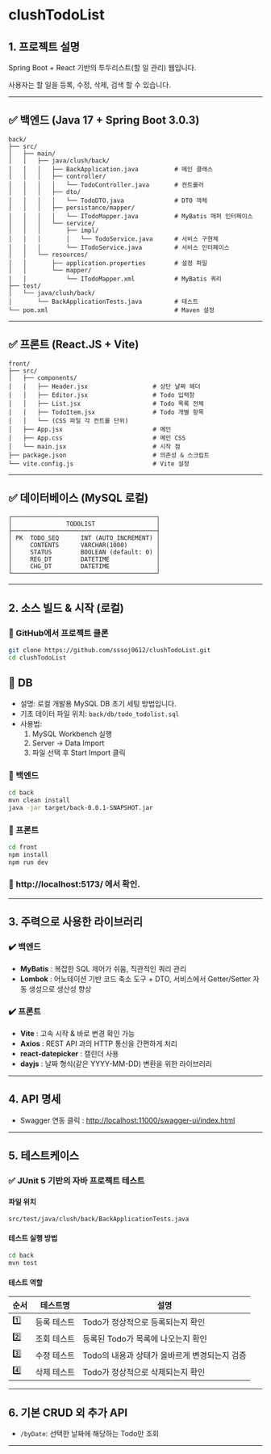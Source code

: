 # clushTodoList

## 1. 프로젝트 설명
Spring Boot + React 기반의 투두리스트(할 일 관리) 웹입니다.

사용자는 할 일을 등록, 수정, 삭제, 검색 할 수 있습니다.

---

## ✅ 백엔드 (Java 17 + Spring Boot 3.0.3)
```
back/
├── src/
│   ├── main/
│   │   ├── java/clush/back/
│   │   │   ├── BackApplication.java          # 메인 클래스
│   │   │   ├── controller/
│   │   │   │   └── TodoController.java       # 컨트롤러
│   │   │   ├── dto/
│   │   │   │   └── TodoDTO.java              # DTO 객체
│   │   │   ├── persistance/mapper/
│   │   │   │   └── ITodoMapper.java          # MyBatis 매퍼 인터페이스
│   │   │   └── service/
│   │   │       ├── impl/
│   │   │       │   └── TodoService.java      # 서비스 구현체
│   │   │       └── ITodoService.java         # 서비스 인터페이스
│   │   └── resources/
│   │       ├── application.properties        # 설정 파일
│   │       └── mapper/
│   │           └── ITodoMapper.xml           # MyBatis 쿼리
├── test/
│   └── java/clush/back/
│       └── BackApplicationTests.java         # 테스트
└── pom.xml                                   # Maven 설정
```

---

## ✅ 프론트 (React.JS + Vite)
```
front/
├── src/
│   ├── components/
│   │   ├── Header.jsx                  # 상단 날짜 헤더
│   │   ├── Editor.jsx                  # Todo 입력창
│   │   ├── List.jsx                    # Todo 목록 전체
│   │   ├── TodoItem.jsx                # Todo 개별 항목
│   │   └── (CSS 파일 각 컨트롤 단위)
│   ├── App.jsx                         # 메인
│   ├── App.css                         # 메인 CSS
│   └── main.jsx                        # 시작 점
├── package.json                        # 의존성 & 스크립트
└── vite.config.js                      # Vite 설정
```

---

## ✅ 데이터베이스 (MySQL 로컬)
```
┌────────────────────────────────────────┐
│               TODOLIST                 │
├────────────────────────────────────────┤
│ PK  TODO_SEQ      INT (AUTO_INCREMENT) │
│     CONTENTS      VARCHAR(1000)        │
│     STATUS        BOOLEAN (default: 0) │
│     REG_DT        DATETIME             │
│     CHG_DT        DATETIME             │
└────────────────────────────────────────┘
```


---


## 2. 소스 빌드 & 시작 (로컬)


### 🔧 GitHub에서 프로젝트 클론

```bash
git clone https://github.com/sssoj0612/clushTodoList.git
cd clushTodoList
```

## 💾 DB
- 설명: 로컬 개발용 MySQL DB 초기 세팅 방법입니다.
- 기초 데이터 파일 위치: `back/db/todo_todolist.sql`
- 사용법:
  1. MySQL Workbench 실행
  2. Server → Data Import
  3. 파일 선택 후 Start Import 클릭


### 🚀 백엔드
```bash
cd back
mvn clean install
java -jar target/back-0.0.1-SNAPSHOT.jar
```

### 🚀 프론트
```bash
cd front
npm install
npm run dev
```

### 🚀 http://localhost:5173/ 에서 확인.


---


## 3. 주력으로 사용한 라이브러리

### ✔️ 백엔드
- **MyBatis** : 복잡한 SQL 제어가 쉬움, 직관적인 쿼리 관리
- **Lombok** : 어노테이션 기반 코드 축소 도구 + DTO, 서비스에서 Getter/Setter 자동 생성으로 생산성 향상

### ✔️ 프론트
- **Vite** : 고속 시작 & 바로 변경 확인 가능
- **Axios** : REST API 과의 HTTP 통신을 간편하게 처리
- **react-datepicker** : 캘린더 사용
- **dayjs** : 날짜 형식(같은 YYYY-MM-DD) 변환을 위한 라이브러리

---


## 4. API 명세


- Swagger 연동 클릭 : [http://localhost:11000/swagger-ui/index.html](http://localhost:11000/swagger-ui/index.html)


---


## 5. 테스트케이스

### ✅ JUnit 5 기반의 자바 프로젝트 테스트

#### 파일 위치
```
src/test/java/clush/back/BackApplicationTests.java
```

#### 테스트 실행 방법
```bash
cd back
mvn test
```

#### 테스트 역할

| 순서 | 테스트명    | 설명 |
|--------|------------------|--------------------------------------------|
| 1️⃣     | 등록 테스트   | Todo가 정상적으로 등록되는지 확인 |
| 2️⃣     | 조회 테스트   | 등록된 Todo가 목록에 나오는지 확인 |
| 3️⃣     | 수정 테스트   | Todo의 내용과 상태가 올바르게 변경되는지 검증 |
| 4️⃣     | 삭제 테스트   | Todo가 정상적으로 삭제되는지 확인 |


---


## 6. 기본 CRUD 외 추가 API
- `/byDate`: 선택한 날짜에 해당하는 Todo만 조회

---

